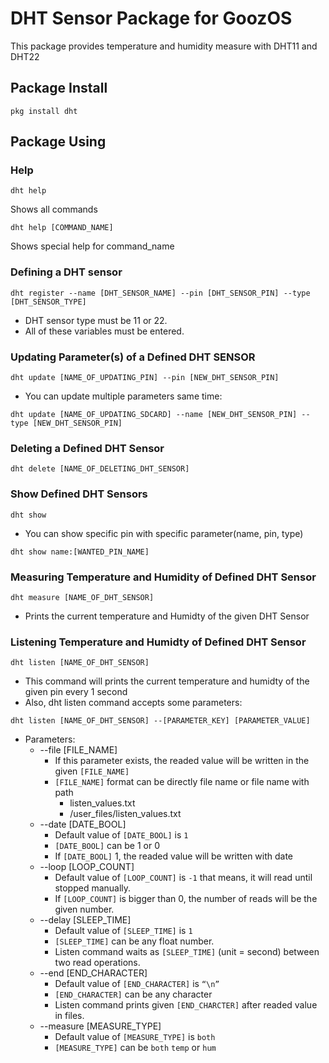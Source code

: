# DHT Sensor Package for GoozOS
This package provides temperature and humidity measure with DHT11 and DHT22
## Package Install
```shell
pkg install dht
```
## Package Using

### Help
```shell
dht help
```
Shows all commands
```shell
dht help [COMMAND_NAME]
```
Shows special help for command_name


### Defining a DHT sensor
```shell
dht register --name [DHT_SENSOR_NAME] --pin [DHT_SENSOR_PIN] --type [DHT_SENSOR_TYPE]
```
* DHT sensor type must be 11 or 22.
* All of these variables must be entered.
### Updating Parameter(s) of a Defined DHT SENSOR
```shell
dht update [NAME_OF_UPDATING_PIN] --pin [NEW_DHT_SENSOR_PIN]
``` 
* You can update multiple parameters same time: 
```shell
dht update [NAME_OF_UPDATING_SDCARD] --name [NEW_DHT_SENSOR_PIN] --type [NEW_DHT_SENSOR_PIN]
```

### Deleting a Defined DHT Sensor
```shell
dht delete [NAME_OF_DELETING_DHT_SENSOR]
```

### Show Defined DHT Sensors
```shell
dht show
```
* You can show specific pin with specific parameter(name, pin, type)
```shell
dht show name:[WANTED_PIN_NAME]
```

### Measuring Temperature and Humidity of Defined DHT Sensor
``` 
dht measure [NAME_OF_DHT_SENSOR]
```
* Prints the current temperature and Humidty of the given DHT Sensor
### Listening Temperature and Humidty of Defined DHT Sensor
```shell
dht listen [NAME_OF_DHT_SENSOR]
```
* This command will prints the current temperature and humidty of the given pin every 1 second
* Also, dht listen command accepts some parameters:
```shell
dht listen [NAME_OF_DHT_SENSOR] --[PARAMETER_KEY] [PARAMETER_VALUE]
```
- Parameters:
    - --file [FILE_NAME]
        - If this parameter exists, the readed value will be written in the given `[FILE_NAME]`
        - `[FILE_NAME]` format can be directly file name or file name with path
            - listen_values.txt
            - /user_files/listen_values.txt
    - --date [DATE_BOOL]
        - Default value of `[DATE_BOOL]` is `1`
        - `[DATE_BOOL]` can be 1 or 0
        - If `[DATE_BOOL]` 1, the readed value will be written with date
    - --loop [LOOP_COUNT]
        - Default value of `[LOOP_COUNT]` is `-1` that means, it will read until stopped manually.
        - If `[LOOP_COUNT]` is bigger than 0, the number of reads will be the given number.
    - --delay [SLEEP_TIME]
        - Default value of `[SLEEP_TIME]` is `1`
        - `[SLEEP_TIME]` can be any float number.
        - Listen command waits as `[SLEEP_TIME]` (unit = second) between two read operations.
    - --end [END_CHARACTER]
        - Default value of `[END_CHARACTER]` is `“\n”`
        - `[END_CHARACTER]` can be any character
        - Listen command prints given `[END_CHARCTER]` after readed value in files.
    - --measure [MEASURE_TYPE]
        - Default value of `[MEASURE_TYPE]` is `both`
        - `[MEASURE_TYPE]` can be `both` `temp` or `hum`
